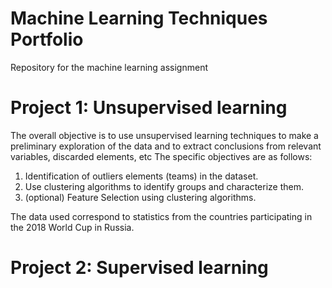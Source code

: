 # Machine Learning Techniques Portfolio
Repository for the machine learning assignment

# Project 1: Unsupervised learning
The overall objective is to use unsupervised learning techniques to make a preliminary exploration of the data and to extract conclusions from relevant variables, discarded elements, etc
The specific objectives are as follows:
1. Identification of outliers elements (teams) in the dataset.
2. Use clustering algorithms to identify groups and characterize them.
3. (optional) Feature Selection using clustering algorithms.

The data used correspond to statistics from the countries participating in the 2018 World Cup in Russia. 

# Project 2: Supervised learning
